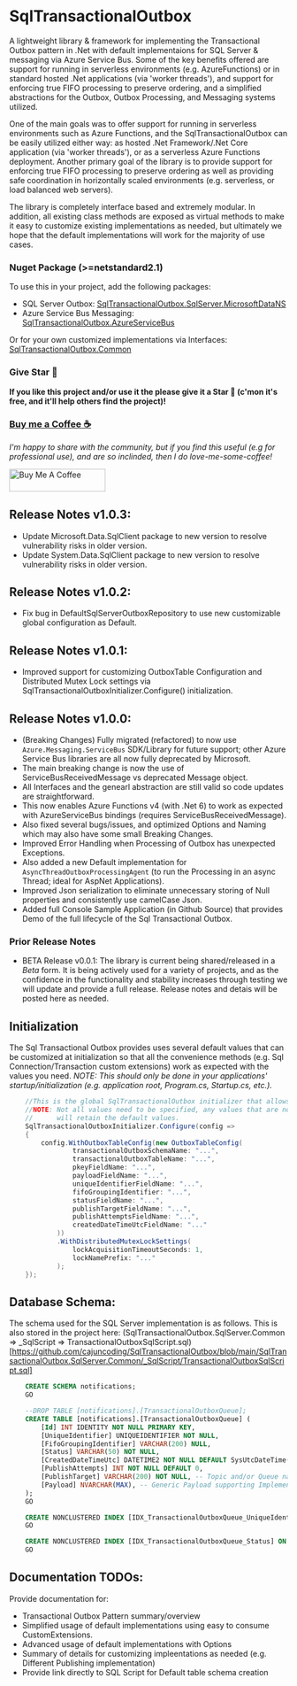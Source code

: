 ﻿# SqlTransactionalOutbox
A lightweight library & framework for implementing the Transactional Outbox pattern in .Net with default implementaions for SQL Server & messaging via Azure Service Bus. Some of the key benefits offered are support for running in serverless environments (e.g. AzureFunctions) or in standard hosted .Net applications (via 'worker threads'), and support for enforcing true FIFO processing to preserve ordering, and a simplified abstractions for the Outbox, Outbox Processing, and Messaging systems utilized.

One of the main goals was to offer support for running in serverless environments such as Azure Functions, and the SqlTransactionalOutbox can be easily utilized either way: as hosted .Net Framework/.Net Core application (via 'worker threads'), or as a serverless Azure Functions deployment. Another primary goal of the library is to provide support for enforcing true FIFO processing to preserve ordering as well as providing safe coordination in horizontally scaled environments (e.g. serverless, or load balanced web servers).

The library is completely interface based and extremely modular. In addition, all existing class methods are exposed as virtual methods to make it easy to customize existing implementations as needed, but ultimately we hope that the default implementations will work for the majority of use cases.

### Nuget Package (>=netstandard2.1)
To use this in your project, add the following packages:
- SQL Server Outbox: [SqlTransactionalOutbox.SqlServer.MicrosoftDataNS](https://www.nuget.org/packages/SqlTransactionalOutbox.SqlServer.MicrosoftDataNS/)
- Azure Service Bus Messaging: [SqlTransactionalOutbox.AzureServiceBus](https://www.nuget.org/packages/SqlTransactionalOutbox.AzureServiceBus/)

Or for your own customized implementations via Interfaces: [SqlTransactionalOutbox.Common](https://www.nuget.org/packages/SqlTransactionalOutbox.Common/)

### Give Star 🌟
**If you like this project and/or use it the please give it a Star 🌟 (c'mon it's free, and it'll help others find the project)!**

### [Buy me a Coffee ☕](https://www.buymeacoffee.com/cajuncoding)
*I'm happy to share with the community, but if you find this useful (e.g for professional use), and are so inclinded,
then I do love-me-some-coffee!*

<a href="https://www.buymeacoffee.com/cajuncoding" target="_blank">
<img src="https://cdn.buymeacoffee.com/buttons/default-orange.png" alt="Buy Me A Coffee" height="41" width="174">
</a>

## Release Notes v1.0.3:
- Update Microsoft.Data.SqlClient package to new version to resolve vulnerability risks in older version.
- Update System.Data.SqlClient package to new version to resolve vulnerability risks in older version.

## Release Notes v1.0.2:
- Fix bug in DefaultSqlServerOutboxRepository to use new customizable global configuration as Default.

## Release Notes v1.0.1:
- Improved support for customizing OutboxTable Configuration and Distributed Mutex Lock settings via SqlTransactionalOutboxInitializer.Configure() initialization.

## Release Notes v1.0.0:
- (Breaking Changes) Fully migrated (refactored) to now use `Azure.Messaging.ServiceBus` SDK/Library for future support; other Azure Service Bus libraries are all now fully deprecated by Microsoft.
- The main breaking change is now the use of ServiceBusReceivedMessage vs deprecated Message object.
- All Interfaces and the genearl abstraction are still valid so code updates are straightforward.
- This now enables Azure Functions v4 (with .Net 6) to work as expected with AzureServiceBus bindings (requires ServiceBusReceivedMessage).
- Also fixed several bugs/issues, and optimized Options and Naming which may also have some small Breaking Changes.
- Improved Error Handling when Processing of Outbox has unexpected Exceptions.
- Also added a new Default implementation for `AsyncThreadOutboxProcessingAgent` (to run the Processing in an async Thread; ideal for AspNet Applications).
- Improved Json serialization to eliminate unnecessary storing of Null properties and consistently use camelCase Json.
- Added full Console Sample Application (in Github Source) that provides Demo of the full lifecycle of the Sql Transactional Outbox.

### Prior Release Notes
- BETA Release v0.0.1: The library is current being shared/released in a _Beta_ form. It is being actively used for a variety of projects, and as the confidence in the functionality and stability increases through testing we will update and provide a full release. Release notes and detais will be posted here as needed.

## Initialization
The Sql Transactional Outbox provides uses several default values that can be customized at initialization
so that all the convenience methods (e.g. Sql Connection/Transaction custom extensions) work as expected with 
the values you need.
*NOTE: This should only be done in your applications' startup/initialization (e.g. application root, Program.cs, Startup.cs, etc.).*

```csharp
    //This is the global SqlTransactionalOutbox initializer that allows configuring custom settings to be used...
    //NOTE: Not all values need to be specified, any values that are not specified (e.g. or are set to null)
    //      will retain the default values.
    SqlTransactionalOutboxInitializer.Configure(config =>
    {
        config.WithOutboxTableConfig(new OutboxTableConfig(
                transactionalOutboxSchemaName: "...",
                transactionalOutboxTableName: "...",
                pkeyFieldName: "...",
                payloadFieldName: "...",
                uniqueIdentifierFieldName: "...",
                fifoGroupingIdentifier: "...",
                statusFieldName: "...",
                publishTargetFieldName: "...",
                publishAttemptsFieldName: "...",
                createdDateTimeUtcFieldName: "..."
            ))
            .WithDistributedMutexLockSettings(
                lockAcquisitionTimeoutSeconds: 1,
                lockNamePrefix: "..."
            );
    });
```

## Database Schema:
The schema used for the SQL Server implementation is as follows.  This is also stored in the project here:
(SqlTransactionalOutbox.SqlServer.Common => _SqlScript => TransactionalOutboxSqlScript.sql)
[https://github.com/cajuncoding/SqlTransactionalOutbox/blob/main/SqlTransactionalOutbox.SqlServer.Common/_SqlScript/TransactionalOutboxSqlScript.sql]
```sql
    CREATE SCHEMA notifications;
    GO

    --DROP TABLE [notifications].[TransactionalOutboxQueue];
    CREATE TABLE [notifications].[TransactionalOutboxQueue] (
	    [Id] INT IDENTITY NOT NULL PRIMARY KEY,
	    [UniqueIdentifier] UNIQUEIDENTIFIER NOT NULL,
	    [FifoGroupingIdentifier] VARCHAR(200) NULL,
	    [Status] VARCHAR(50) NOT NULL,
	    [CreatedDateTimeUtc] DATETIME2 NOT NULL DEFAULT SysUtcDateTime(),
	    [PublishAttempts] INT NOT NULL DEFAULT 0,
	    [PublishTarget] VARCHAR(200) NOT NULL, -- Topic and/or Queue name
	    [Payload] NVARCHAR(MAX), -- Generic Payload supporting Implementation specific processing (e.g. Json)
    );
    GO

    CREATE NONCLUSTERED INDEX [IDX_TransactionalOutboxQueue_UniqueIdentifier] ON [notifications].[TransactionalOutboxQueue] ([UniqueIdentifier]);
    GO

    CREATE NONCLUSTERED INDEX [IDX_TransactionalOutboxQueue_Status] ON [notifications].[TransactionalOutboxQueue] ([Status]);
    GO
```

## Documentation TODOs:
Provide documentation for:
 - Transactional Outbox Pattern summary/overview
 - Simplified usage of default implementations using easy to consume CustomExtensions.
 - Advanced usage of default implementations with Options
 - Summary of details for customizing impleentations as needed (e.g. Different Publishing implementation)
 - Provide link directly to SQL Script for Default table schema creation
